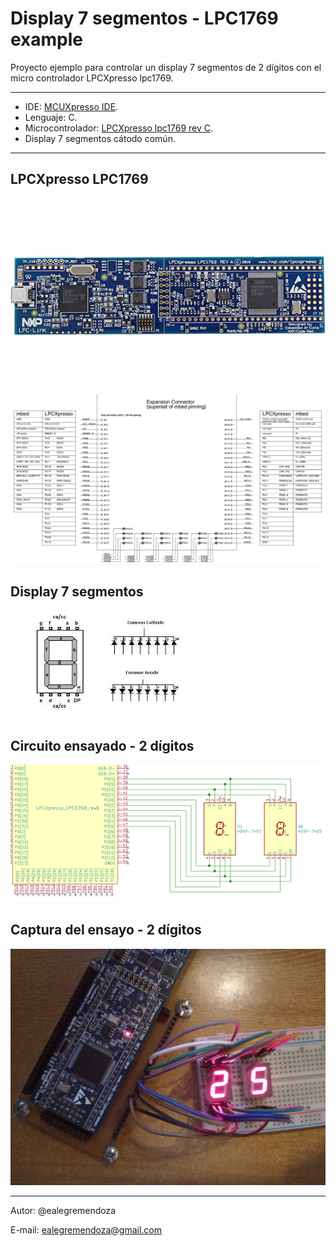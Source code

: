 #   Display 7 segmentos - LPC1769 example
Proyecto ejemplo para controlar un display 7 segmentos de 2 dígitos con el micro controlador LPCXpresso lpc1769.

---
- IDE: [MCUXpresso IDE](https://www.nxp.com/design/software/development-software/mcuxpresso-software-and-tools-/mcuxpresso-integrated-development-environment-ide:MCUXpresso-IDE).
- Lenguaje: C.
- Microcontrolador: [LPCXpresso lpc1769 rev C](https://www.embeddedartists.com/products/lpc1769-lpcxpresso/).
- Display 7 segmentos cátodo común.

---
## LPCXpresso LPC1769
![lpc1769](img/lpc1769_lpcxpresso.png "LPCXpresso LPC1769 revC.") 
![lpc1769_pinout](img/lpc1769_pinout.png "LPCXpresso LPC1769 pinout")
## Display 7 segmentos
![Display](img/index.jpeg "Display7seg")

## Circuito ensayado - 2 dígitos
![Circuito](img/SCH.png "Sch")

## Captura del ensayo - 2 dígitos
![Ensayo](img/ensayo.jpeg "Ensayo")

---
Autor: @ealegremendoza

E-mail: ealegremendoza@gmail.com

